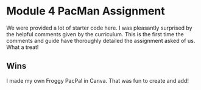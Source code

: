 # Module 4 PacMan Assignment

We were provided a lot of starter code here. I was pleasantly surprised by the helpful comments given by the curriculum. This is the first time the comments and guide have thoroughly detailed the assignment asked of us. What a treat!

## Wins

I made my own Froggy PacPal in Canva. That was fun to create and add!

